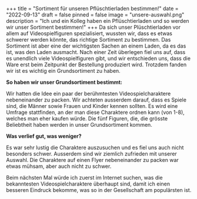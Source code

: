 +++
title = "Sortiment für unseren Pflüschtierladen bestimmen!"
date = "2022-09-13"
draft = false
pinned = false
image = "unsere-auswahl.png"
description = "Ich und ein Kolleg haben ein Pflüschtierladen und so werden wir unser Sortiment bestimmen!"
+++
Da sich unser Plüschtierladen vor allem auf Videospielfiguren spezialisiert, wussten wir, dass es etwas schwerer werden könnte, das richtige Sortiment zu bestimmen. Das Sortiment ist aber eine der wichtigsten Sachen an einem Laden, da es das ist, was den Laden ausmacht. Nach einer Zeit überlegen fiel uns auf, dass es unendlich viele Videospielfiguren gibt, und wir entschieden uns, dass die Ware erst beim Zeitpunkt der Bestellung produziert wird. Trotzdem fanden wir ist es wichtig ein Grundsortiment zu haben. 

**So haben wir unser Grundsortiment bestimmt:**

Wir hatten die Idee ein paar der berühmtesten Videospielcharaktere nebeneinander zu packen. Wir achteten ausserdem darauf, dass es Spiele sind, die Männer sowie Frauen und Kinder kennen sollten. Es wird eine Umfrage stattfinden, an der man diese Charaktere ordnen kann (von 1-8), welches man eher kaufen würde. Die fünf Figuren, die, die grösste Beliebtheit haben werden in unser Grundsortiment kommen.

**Was verlief gut, was weniger?**

Es war sehr lustig die Charaktere auszusuchen und es fiel uns auch nicht besonders schwer. Ausserdem sind wir ziemlich zufrieden mit unserer Auswahl. Die Charaktere auf einen Flyer nebeneinander zu packen war etwas mühsam, aber auch nicht zu schwer.

Beim nächsten Mal würde ich zuerst im Internet suchen, was die bekanntesten Videospielcharaktere überhaupt sind, damit ich einen besseren Eindruck bekomme, was so in der Gesellschaft am populärsten ist.